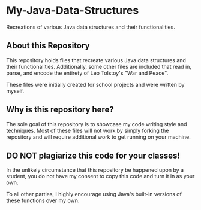 # My-Java-Data-Structures
Recreations of various Java data structures and their functionalities.

## About this Repository
This repository holds files that recreate various Java data structures and their functionalities.  Additionally, some other files are included that read in, parse, and encode the entirety of Leo Tolstoy's "War and Peace".

These files were initially created for school projects and were written by myself.

## Why is this repository here?
The sole goal of this repository is to showcase my code writing style and techniques.  Most of these files will not work by simply forking the repository and will require additional work to get running on your machine.  

## DO NOT plagiarize this code for your classes!
In the unlikely circumstance that this repository be happened upon by a student, you do not have my consent to copy this code and turn it in as your own.  

To all other parties, I highly encourage using Java's built-in versions of these functions over my own.
